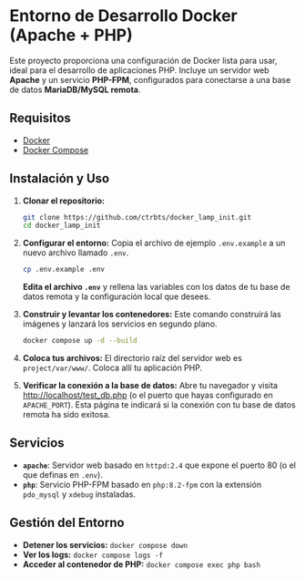 # Entorno de Desarrollo Docker (Apache + PHP)

Este proyecto proporciona una configuración de Docker lista para usar, ideal para el desarrollo de aplicaciones PHP. Incluye un servidor web **Apache** y un servicio **PHP-FPM**, configurados para conectarse a una base de datos **MariaDB/MySQL remota**.

## Requisitos

*   [Docker](https://www.docker.com/get-started)
*   [Docker Compose](https://docs.docker.com/compose/install/)

## Instalación y Uso

1.  **Clonar el repositorio:**
    ```bash
    git clone https://github.com/ctrbts/docker_lamp_init.git
    cd docker_lamp_init
    ```

2.  **Configurar el entorno:**
    Copia el archivo de ejemplo `.env.example` a un nuevo archivo llamado `.env`.
    ```bash
    cp .env.example .env
    ```
    **Edita el archivo `.env`** y rellena las variables con los datos de tu base de datos remota y la configuración local que desees.

3.  **Construir y levantar los contenedores:**
    Este comando construirá las imágenes y lanzará los servicios en segundo plano.
    ```bash
    docker compose up -d --build
    ```

4.  **Coloca tus archivos:**
    El directorio raíz del servidor web es `project/var/www/`. Coloca allí tu aplicación PHP.

5.  **Verificar la conexión a la base de datos:**
    Abre tu navegador y visita [http://localhost/test_db.php](http://localhost/test_db.php) (o el puerto que hayas configurado en `APACHE_PORT`). Esta página te indicará si la conexión con tu base de datos remota ha sido exitosa.

## Servicios

*   **`apache`**: Servidor web basado en `httpd:2.4` que expone el puerto 80 (o el que definas en `.env`).
*   **`php`**: Servicio PHP-FPM basado en `php:8.2-fpm` con la extensión `pdo_mysql` y `xdebug` instaladas.

## Gestión del Entorno

*   **Detener los servicios:** `docker compose down`
*   **Ver los logs:** `docker compose logs -f`
*   **Acceder al contenedor de PHP:** `docker compose exec php bash`
